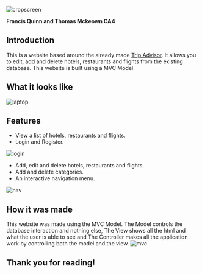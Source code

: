 
![cropscreen](https://user-images.githubusercontent.com/47331914/53409775-c5b1af00-39b9-11e9-9f89-82e63110cb5e.png)

**Francis Quinn and Thomas Mckeown CA4**

## Introduction
This is a website based around the already made [Trip Advisor](https://www.tripadvisor.ie). It allows you to edit, add and delete hotels, restaurants and flights from the existing database. This website is built using a MVC Model. 

## What it looks like

![laptop](https://user-images.githubusercontent.com/47331914/56864594-370edd80-69bc-11e9-9f4a-7dffdfb698f5.jpg)

## Features
* View a list of hotels, restaurants and flights.
* Login and Register.


![login](https://user-images.githubusercontent.com/47331914/56864712-8b668d00-69bd-11e9-9ba9-5b88b86c3b06.PNG)

* Add, edit and delete hotels, restaurants and flights.
* Add and delete categories. 
* An interactive navigation menu.

![nav](https://user-images.githubusercontent.com/47331914/56864698-6d992800-69bd-11e9-8bfe-652d2267b689.PNG)

## How it was made
This website was made using the MVC Model. The Model controls the database interaction and nothing else, The View shows all the html and what the user is able to see and The Controller makes all the application work by controlling both the model and the view.
![mvc](https://user-images.githubusercontent.com/47331914/53629444-7d86cc80-3c05-11e9-894b-0a274fe60a36.png)

## Thank you for reading!
